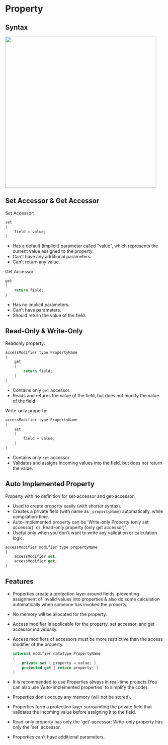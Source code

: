 # Property

## Syntax

<img src="image2.jpg" style="width:5in" />

## Set Accessor & Get Accessor

Set Accessor:

```csharp
set
{
    field = value;
}
```

- Has a default (implicit) parameter called "value", which represents the current value assigned to the property.
- Can't have any additional parameters.
- Can't return any value.

Get Accessor:

```csharp
get
{
    return field;
}
```

- Has no implicit parameters.
- Can't have parameters.
- Should return the value of the field.

## Read-Only & Write-Only

Readonly property:

```csharp
accessModifier type PropertyName
{
    get
    {
        return field;
    }
}
```

- Contains only `get` accessor.
- Reads and returns the value of the field, but does not modify the value of the field.

Write-only property:

```csharp
accessModifier type PropertyName
{
    set
    {
        field = value;
    }
}
```

- Contains only `set` accessor.
- Validates and assigns incoming values into the field, but does not return the value.

## Auto Implemented Property

Property with no definition for set-accessor and get-accessor.

- Used to create property easily (with shorter syntax).
- Creates a private field (with name as `_propertyName`) automatically, while compilation-time.
- Auto-implemented property can be 'Write-only Property (only set accessor)' or 'Read-only property (only get accessor)'.
- Useful only when you don't want to write any validation or calculation logic.

```csharp
accessModifier modifier type propertyName
{
    accessModifier set;
    accessModifier get;
}
```

## Features

- Properties create a protection layer around fields, preventing assignment of invalid values into properties & also do some calculation automatically when someone has invoked the property.
- No memory will be allocated for the property.
- Access modifier is applicable for the property, set accessor, and get accessor individually.
- Access modifiers of accessors must be more restrictive than the access modifier of the property.

   ```csharp
   internal modifier dataType PropertyName
   {
       private set { property = value; }
       protected get { return property; }
   }
   ```

- It is recommended to use Properties always in real-time projects (You can also use 'Auto-implemented properties' to simplify the code).
- Properties don't occupy any memory (will not be stored).
- Properties form a protection layer surrounding the private field that validates the incoming value before assigning it to the field.
- Read-only property has only the 'get' accessor; Write-only property has only the 'set' accessor.
- Properties can't have additional parameters.
